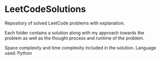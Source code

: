 # LeetCodeSolutions
Repository of solved LeetCode problems with explanation. 

Each folder contains a solution along with my approach towards the problem as well as the thought process and runtime of the problem.

Space complexity and time complexity included in the solution.
Language used: Python
